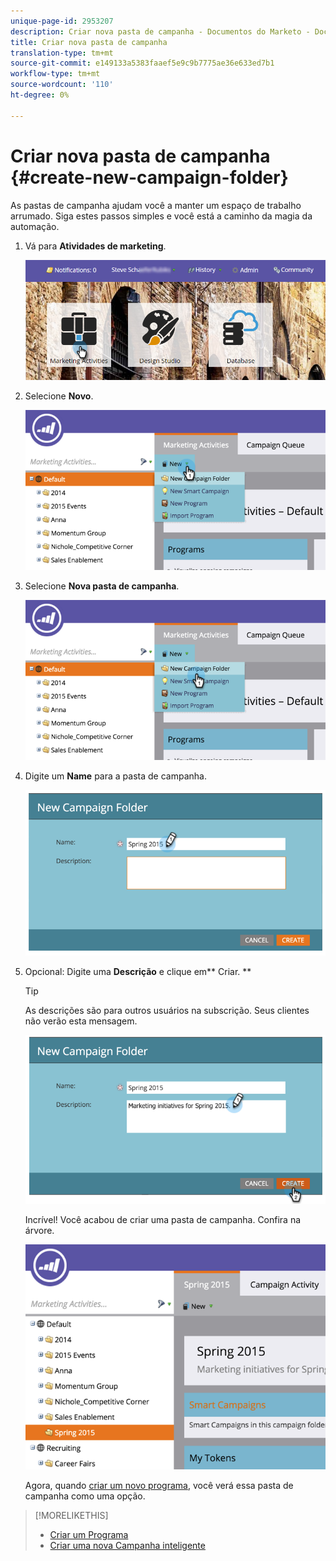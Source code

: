 ```yaml
---
unique-page-id: 2953207
description: Criar nova pasta de campanha - Documentos do Marketo - Documentação do produto
title: Criar nova pasta de campanha
translation-type: tm+mt
source-git-commit: e149133a5383faaef5e9c9b7775ae36e633ed7b1
workflow-type: tm+mt
source-wordcount: '110'
ht-degree: 0%

---
```



# Criar nova pasta de campanha {#create-new-campaign-folder}

As pastas de campanha ajudam você a manter um espaço de trabalho arrumado. Siga estes passos simples e você está a caminho da magia da automação.

1. Vá para **Atividades de marketing**.

   ![](assets/login-marketing-activities.png)

1. Selecione **Novo**.

   ![](assets/image2015-2-25-7-3a57-3a18.png)

1. Selecione **Nova pasta de campanha**.

   ![](assets/image2015-2-25-7-3a58-3a15.png)

1. Digite um **Name** para a pasta de campanha.

   ![](assets/image2015-2-25-8-3a0-3a20.png)

1. Opcional: Digite uma **Descrição** e clique em** Criar. **

   >[!TIP]
   >
   >As descrições são para outros usuários na subscrição. Seus clientes não verão esta mensagem.

   ![](assets/image2015-2-25-8-3a9-3a3.png)

   Incrível! Você acabou de criar uma pasta de campanha. Confira na árvore.

   ![](assets/image2015-2-25-8-3a10-3a29.png)

   Agora, quando [criar um novo programa](../../../product-docs/core-marketo-concepts/programs/creating-programs/create-a-program.md), você verá essa pasta de campanha como uma opção.

>[!MORELIKETHIS]
>
>* [Criar um Programa](../../../product-docs/core-marketo-concepts/programs/creating-programs/create-a-program.md)
>* [Criar uma nova Campanha inteligente](../../../product-docs/core-marketo-concepts/smart-campaigns/creating-a-smart-campaign/create-a-new-smart-campaign.md)

>



